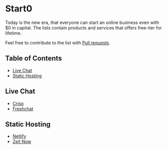 # Start0
Today is the new era, that everyone can start an online business even with $0 in capital. The lists contain products and services that offers free-tier for lifetime.

Feel free to contribute to the list with [Pull requests](https://github.com/fauz-io/start0/pulls).

## Table of Contents
  * [Live Chat](#live-chat)
  * [Static Hosting](#static-hosting)
  
## Live Chat
  * [Crisp](https://crisp.chat/en/)
  * [Freshchat](https://www.freshworks.com/live-chat-software/)


## Static Hosting
  * [Netlify](https://www.netlify.com/)
  * [Zeit Now](https://zeit.co/now)
